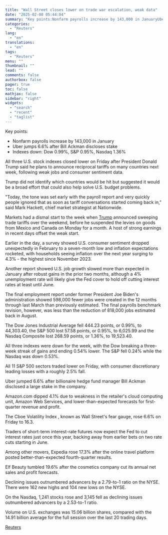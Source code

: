```yaml
---
title: "Wall Street closes lower on trade war escalation, weak data"
date: "2025-02-08 05:44:04"
summary: "Key points:Nonfarm payrolls increase by 143,000 in JanuaryUber jumps 6.6% after Bill Ackman discloses stakeIndexes down: Dow 0.99%, S&amp;P 0.95%, Nasdaq 1.36% All three U.S. stock indexes closed lower on Friday after President Donald Trump said he plans to announce reciprocal tariffs on many countries next week, following weak jobs..."
categories:
  - "Reuters"
lang:
  - "en"
translations:
  - "en"
tags:
  - "Reuters"
menu: ""
thumbnail: ""
lead: ""
comments: false
authorbox: false
pager: true
toc: false
mathjax: false
sidebar: "right"
widgets:
  - "search"
  - "recent"
  - "taglist"
---
```


Key points:

* Nonfarm payrolls increase by 143,000 in January
* Uber jumps 6.6% after Bill Ackman discloses stake
* Indexes down: Dow 0.99%, S&P 0.95%, Nasdaq 1.36%

All three U.S. stock indexes closed lower on Friday after President Donald Trump said he plans to announce reciprocal tariffs on many countries next week, following weak jobs and consumer sentiment data.

Trump did not identify which countries would be hit but suggested it would be a broad effort that could also help solve U.S. budget problems.

"Today, the tone was set early with the payroll report and very quickly people ignored that as soon as tariff conversations started coming back in," said Mark Hackett, chief market strategist at Nationwide.

Markets had a dismal start to the week when [Trump](https://www.reuters.com/topic/person/donald-trump/) announced sweeping trade tariffs over the weekend, before he suspended the levies on goods from Mexico and Canada on Monday for a month. A host of strong earnings in recent days offset the weak start.

Earlier in the day, a survey showed U.S. consumer sentiment dropped unexpectedly in February to a seven-month low and inflation expectations rocketed, with households seeing inflation over the next year surging to 4.3% - the highest since November 2023.

Another report showed U.S. job growth slowed more than expected in January after robust gains in the prior two months, although a 4% unemployment rate will likely give the Fed cover to hold off cutting interest rates at least until June.

The final employment report under former President Joe Biden's administration showed 598,000 fewer jobs were created in the 12 months through last March than previously estimated. The final payrolls benchmark revision, however, was less than the reduction of 818,000 jobs estimated back in August.

The Dow Jones Industrial Average fell 444.23 points, or 0.99%, to 44,303.40, the S&P 500 lost 57.58 points, or 0.95%, to 6,025.99 and the Nasdaq Composite lost 268.59 points, or 1.36%, to 19,523.40.

All three indexes were down for the week, with the Dow breaking a three-week streak of gains and ending 0.54% lower. The S&P fell 0.24% while the Nasdaq was down 0.53%.

All 11 S&P 500 sectors traded lower on Friday, with consumer discretionary leading losses with a roughly 2.5% fall.

Uber jumped 6.6% after billionaire hedge fund manager Bill Ackman disclosed a large stake in the company.

Amazon.com dipped 4.1% due to weakness in the retailer's cloud computing unit, Amazon Web Services, and lower-than-expected forecasts for first-quarter revenue and profit.

The Cboe Volatility Index , known as Wall Street's fear gauge, rose 6.6% on Friday to 16.3.

Traders of short-term interest-rate futures now expect the Fed to cut interest rates just once this year, backing away from earlier bets on two rate cuts starting in June.

Among other movers, Expedia rose 17.3% after the online travel platform posted better-than-expected fourth-quarter results.

Elf Beauty tumbled 19.6% after the cosmetics company cut its annual net sales and profit forecasts.

Declining issues outnumbered advancers by a 2.79-to-1 ratio on the NYSE. There were 162 new highs and 104 new lows on the NYSE.

On the Nasdaq, 1,241 stocks rose and 3,145 fell as declining issues outnumbered advancers by a 2.53-to-1 ratio.

Volume on U.S. exchanges was 15.06 billion shares, compared with the 14.91 billion average for the full session over the last 20 trading days.

[Reuters](https://www.tradingview.com/news/reuters.com,2025:newsml_L1N3OY17Q:0-wall-street-closes-lower-on-trade-war-escalation-weak-data/)
